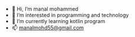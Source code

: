 - 👋 Hi, I’m manal mohammed
- 👀 I’m interested in programming and technology
- 🌱 I’m currently learning kotlin program
- 📫 manalmohd55@gmail.com

<!---
manalmohammed3/manalmohammed3 is a ✨ special ✨ repository because its `README.md` (this file) appears on your GitHub profile.
You can click the Preview link to take a look at your changes.
--->
